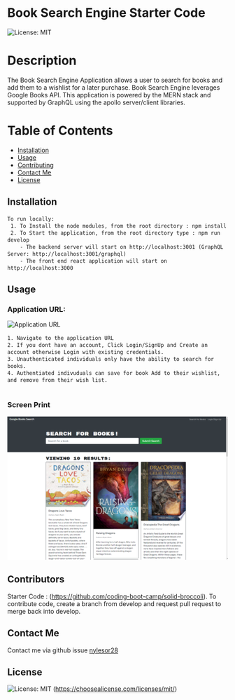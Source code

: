 # Book Search Engine Starter Code
  ![License: MIT](https://img.shields.io/badge/License-MIT-yellow.svg)

# Description
The Book Search Engine Application allows a user to search for books and add them to a wishlist for a later purchase.   Book Search Engine leverages Google Books API. This application is powered by the MERN stack and supported by GraphQL using the apollo server/client libraries.

# Table of Contents 
* [Installation](#installation)
* [Usage](#usage)
* [Contributing](#​contributors)
* [Contact Me](#contact-me)
* [License](#license)


## Installation
```
To run locally:
 1. To Install the node modules, from the root directory : npm install
 2. To Start the application, from the root directory type : npm run develop
    - The backend server will start on http://localhost:3001 (GraphQL Server: http://localhost:3001/graphql)
    - The front end react application will start on http://localhost:3000
```

## Usage

### ​Application URL:  
![Application URL](https://nylesor28-book-seach-engine.herokuapp.com/)

```
1. Navigate to the application URL
2. If you dont have an account, Click Login/SignUp and Create an account otherwise Login with existing credentials. 
3. Unauthenticated individuals only have the ability to search for books. 
4. Authentiated indivuduals can save for book Add to their wishlist, and remove from their wish list. 


```
### Screen Print
![Screen Print Book Search](/client/public/assets/images/book_search_engine_screenprint.png)


## ​Contributors
Starter Code : (https://github.com/coding-boot-camp/solid-broccoli). 
To contribute code, create a branch from develop and request pull request to merge back into develop. 

## Contact Me
 Contact me via github issue [nylesor28](https://github.com/nylesor28) 
 
 ## License
   ![License: MIT](https://img.shields.io/badge/License-MIT-yellow.svg)
    (https://choosealicense.com/licenses/mit/)


